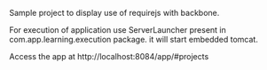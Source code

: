 Sample project to display use of requirejs with backbone.

For execution of application use ServerLauncher present in com.app.learning.execution package. it will start embedded tomcat.

Access the app at http://localhost:8084/app/#projects


